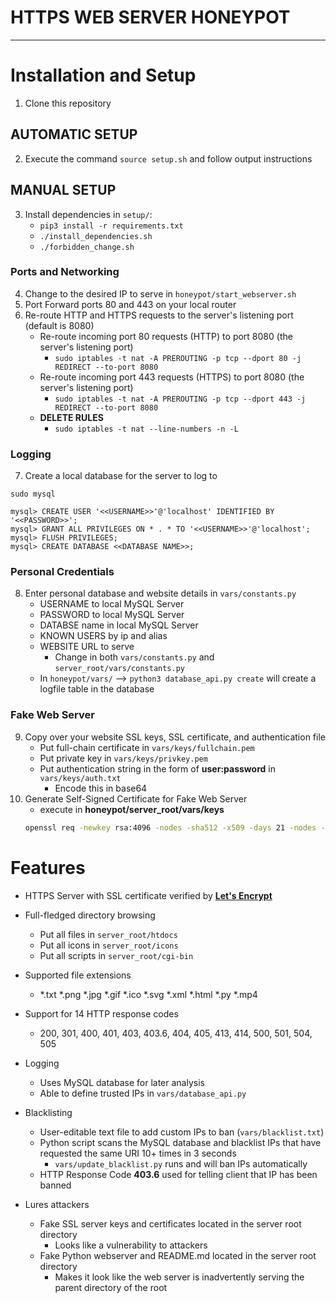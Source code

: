 # **HTTPS WEB SERVER HONEYPOT**
---
# Installation and Setup

1. Clone this repository
## AUTOMATIC SETUP
2. Execute the command `source setup.sh` and follow output instructions

## MANUAL SETUP
3. Install dependencies in `setup/`:
	* `pip3 install -r requirements.txt`
	* `./install_dependencies.sh`
	* `./forbidden_change.sh`
### Ports and Networking
4. Change <IP> to the desired IP to serve in `honeypot/start_webserver.sh`
4. Port Forward ports 80 and 443 on your local router
6. Re-route HTTP and HTTPS requests to the server's listening port (default is 8080)
    * Re-route incoming port 80 requests (HTTP) to port 8080 (the server's listening port)
      * `sudo iptables -t nat -A PREROUTING -p tcp --dport 80 -j REDIRECT --to-port 8080`
    * Re-route incoming port 443 requests (HTTPS) to port 8080 (the server's listening port)
      * `sudo iptables -t nat -A PREROUTING -p tcp --dport 443 -j REDIRECT --to-port 8080`
    * **DELETE RULES**
      * `sudo iptables -t nat --line-numbers -n -L`
### Logging
7. Create a local database for the server to log to

`sudo mysql`

```mysql
mysql> CREATE USER '<<USERNAME>>'@'localhost' IDENTIFIED BY '<<PASSWORD>>';
mysql> GRANT ALL PRIVILEGES ON * . * TO '<<USERNAME>>'@'localhost';
mysql> FLUSH PRIVILEGES;
mysql> CREATE DATABASE <<DATABASE NAME>>;
```
### Personal Credentials
8. Enter personal database and website details in `vars/constants.py`
    * USERNAME to local MySQL Server
    * PASSWORD to local MySQL Server
    * DATABSE name in local MySQL Server
    * KNOWN USERS by ip and alias
    * WEBSITE URL to serve
        * Change in both `vars/constants.py` and `server_root/vars/constants.py`
    * In `honeypot/vars/` --> `python3 database_api.py create` will create a logfile table in the database
### Fake Web Server
9. Copy over your website SSL keys, SSL certificate, and authentication file
    * Put full-chain certificate in `vars/keys/fullchain.pem`
    * Put private key in `vars/keys/privkey.pem`
    * Put authentication string in the form of **user:password** in `vars/keys/auth.txt`
        * Encode this in base64
10. Generate Self-Signed Certificate for Fake Web Server
    * execute in **honeypot/server_root/vars/keys**
    ```bash
    openssl req -newkey rsa:4096 -nodes -sha512 -x509 -days 21 -nodes -out cert.pem -keyout key.pem; chmod 700 *.pem;
    ```

# Features

- HTTPS Server with SSL certificate verified by [**Let's Encrypt**](https://letsencrypt.org/)

- Full-fledged directory browsing
  - Put all files in `server_root/htdocs`
  - Put all icons in `server_root/icons`
  - Put all scripts in `server_root/cgi-bin`

- Supported file extensions
  - *.txt  *.png  *.jpg  *.gif  *.ico  *.svg  *.xml  *.html  *.py  *.mp4

- Support for 14 HTTP response codes
  - 200, 301, 400, 401, 403, 403.6, 404, 405, 413, 414, 500, 501, 504, 505

- Logging
  - Uses MySQL database for later analysis
  - Able to define trusted IPs in `vars/database_api.py`

- Blacklisting
  - User-editable text file to add custom IPs to ban (`vars/blacklist.txt`)
  - Python script scans the MySQL database and blacklist IPs that have requested the same URI 10+ times in 3 seconds
    - `vars/update_blacklist.py` runs and will ban IPs automatically
  - HTTP Response Code **403.6** used for telling client that IP has been banned

- Lures attackers
  - Fake SSL server keys and certificates located in the server root directory
    - Looks like a vulnerability to attackers
  - Fake Python webserver and README.md located in the server root directory
    - Makes it look like the web server is inadvertently serving the parent directory of the root

